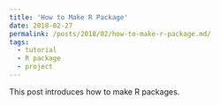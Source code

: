 ```yaml
---
title: 'How to Make R Package'
date: 2018-02-27
permalink: /posts/2018/02/how-to-make-r-package.md/
tags:
  - tutorial
  - R package
  - project
---
```


This post introduces how to make R packages.
